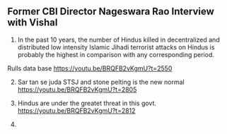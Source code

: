 ## Former CBI Director Nageswara Rao Interview with Vishal

1. In the past 10 years, the number of Hindus killed in decentralized and distributed low intensity Islamic Jihadi terrorist attacks on Hindus is probably the highest in comparison with any corresponding period.

Rulls data base
https://youtu.be/BRQFB2vKgmU?t=2550


2. Sar tan se juda STSJ and stone pelting is the new normal
https://youtu.be/BRQFB2vKgmU?t=2805


3. Hindus are under the greatet threat in this govt.
https://youtu.be/BRQFB2vKgmU?t=2812


4. 


